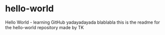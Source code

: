 # hello-world
Hello World - learning GitHub
yadayadayada
blablabla
this is the readme for the hello-world repository made by TK 
